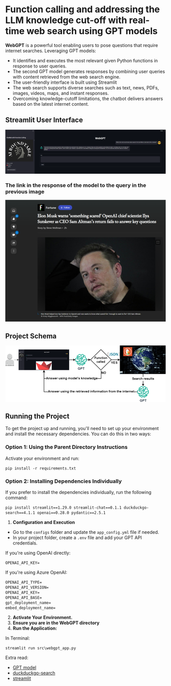 # Function calling and addressing the LLM knowledge cut-off with real-time web search using GPT models

**WebGPT** is a powerful tool enabling users to pose questions that require internet searches. Leveraging GPT models:
* It identifies and executes the most relevant given Python functions in response to user queries. 
* The second GPT model generates responses by combining user queries with content retrieved from the web search engine. 
* The user-friendly interface is built using Streamlit
* The web search supports diverse searches such as text, news, PDFs, images, videos, maps, and instant responses. 
* Overcoming knowledge-cutoff limitations, the chatbot delivers answers based on the latest internet content.

## Streamlit User Interface
<div align="center">
  <img src="images/ui.png" alt="UI">
</div>

### The link in the response of the model to the query in the previous image
<div align="center">
  <img src="images/result.png" alt="Result">
</div>

## Project Schema
<div align="center">
  <img src="images/Web_Search.png" alt="Schema">
</div>

## Running the Project

To get the project up and running, you'll need to set up your environment and install the necessary dependencies. You can do this in two ways:

### Option 1: Using the Parent Directory Instructions
Activate your environment and run:
```
pip install -r requirements.txt
```

### Option 2: Installing Dependencies Individually
If you prefer to install the dependencies individually, run the following command:

```
pip install streamlit==1.29.0 streamlit-chat==0.1.1 duckduckgo-search==4.1.1 openai==0.28.0 pydantic==2.5.1
```

1. **Configuration and Execution**

- Go to the `configs` folder and update the `app_config.yml` file if needed.
- In your project folder, create a `.env` file and add your GPT API credentials.

If you're using OpenAI directly:
```
OPENAI_API_KEY=
```

If you're using Azure OpenAI:
```
OPENAI_API_TYPE=
OPENAI_API_VERSION=
OPENAI_API_KEY=
OPENAI_API_BASE=
gpt_deployment_name=
embed_deployment_name=
```

2. **Activate Your Environment.**
3. **Ensure you are in the WebGPT directory**
4. **Run the Application:**

In Terminal:

```
streamlit run src\webgpt_app.py
```

Extra read:
- [GPT model](https://platform.openai.com/docs/models/overview) 
- [duckduckgo-search](https://pypi.org/project/duckduckgo-search/)
- [streamlit](https://docs.streamlit.io/)
